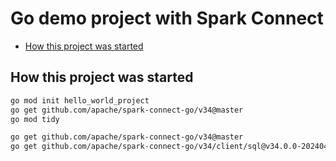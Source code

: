 # Go demo project with Spark Connect

<!-- TOC -->

- [How this project was started](#how-this-project-was-started)

<!-- /TOC -->

## How this project was started

```bash
go mod init hello_world_project
go get github.com/apache/spark-connect-go/v34@master
go mod tidy

go get github.com/apache/spark-connect-go/v34@master
go get github.com/apache/spark-connect-go/v34/client/sql@v34.0.0-20240411000536-f7ad5188552c
```